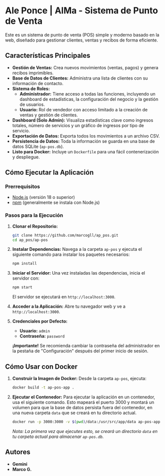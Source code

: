 # Ale Ponce | AlMa - Sistema de Punto de Venta

Este es un sistema de punto de venta (POS) simple y moderno basado en la web, diseñado para gestionar clientes, ventas y recibos de forma eficiente.

## Características Principales

- **Gestión de Ventas:** Crea nuevos movimientos (ventas, pagos) y genera recibos imprimibles.
- **Base de Datos de Clientes:** Administra una lista de clientes con su información de contacto.
- **Sistema de Roles:**
  - **Administrador:** Tiene acceso a todas las funciones, incluyendo un dashboard de estadísticas, la configuración del negocio y la gestión de usuarios.
  - **Usuario:** Rol de vendedor con acceso limitado a la creación de ventas y gestión de clientes.
- **Dashboard (Solo Admin):** Visualiza estadísticas clave como ingresos totales, número de servicios y un gráfico de ingresos por tipo de servicio.
- **Exportación de Datos:** Exporta todos los movimientos a un archivo CSV.
- **Persistencia de Datos:** Toda la información se guarda en una base de datos SQLite (`ap-pos.db`).
- **Listo para Docker:** Incluye un `Dockerfile` para una fácil contenerización y despliegue.

## Cómo Ejecutar la Aplicación

### Prerrequisitos

- [Node.js](https://nodejs.org/) (versión 18 o superior)
- [npm](https://www.npmjs.com/) (generalmente se instala con Node.js)

### Pasos para la Ejecución

1.  **Clonar el Repositorio:**
    ```bash
    git clone https://github.com/marcogll/ap_pos.git
    cd ap_pos/ap-pos
    ```

2.  **Instalar Dependencias:**
    Navega a la carpeta `ap-pos` y ejecuta el siguiente comando para instalar los paquetes necesarios:
    ```bash
    npm install
    ```

3.  **Iniciar el Servidor:**
    Una vez instaladas las dependencias, inicia el servidor con:
    ```bash
    npm start
    ```
    El servidor se ejecutará en `http://localhost:3000`.

4.  **Acceder a la Aplicación:**
    Abre tu navegador web y ve a `http://localhost:3000`.

5.  **Credenciales por Defecto:**
    - **Usuario:** `admin`
    - **Contraseña:** `password`

    **¡Importante!** Se recomienda cambiar la contraseña del administrador en la pestaña de "Configuración" después del primer inicio de sesión.

## Cómo Usar con Docker

1.  **Construir la Imagen de Docker:**
    Desde la carpeta `ap-pos`, ejecuta:
    ```bash
    docker build -t ap-pos-app .
    ```

2.  **Ejecutar el Contenedor:**
    Para ejecutar la aplicación en un contenedor, usa el siguiente comando. Esto mapeará el puerto 3000 y montará un volumen para que la base de datos persista fuera del contenedor, en una nueva carpeta `data` que se creará en tu directorio actual.
    ```bash
    docker run -p 3000:3000 -v $(pwd)/data:/usr/src/app/data ap-pos-app
    ```
    *Nota: La primera vez que ejecutes esto, se creará un directorio `data` en tu carpeta actual para almacenar `ap-pos.db`.*

## Autores
- **Gemini**
- **Marco G.**